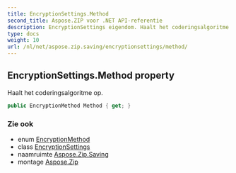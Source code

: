 ```yaml
---
title: EncryptionSettings.Method
second_title: Aspose.ZIP voor .NET API-referentie
description: EncryptionSettings eigendom. Haalt het coderingsalgoritme op.
type: docs
weight: 10
url: /nl/net/aspose.zip.saving/encryptionsettings/method/
---
```

## EncryptionSettings.Method property

Haalt het coderingsalgoritme op.

```csharp
public EncryptionMethod Method { get; }
```

### Zie ook

* enum [EncryptionMethod](../../encryptionmethod/)
* class [EncryptionSettings](../)
* naamruimte [Aspose.Zip.Saving](../../encryptionsettings/)
* montage [Aspose.Zip](../../../)



